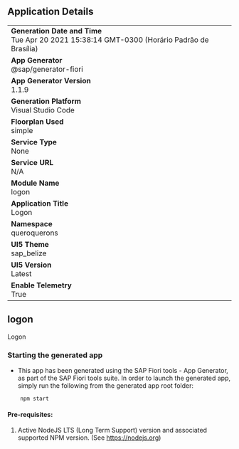 ## Application Details
|               |
| ------------- |
|**Generation Date and Time**<br>Tue Apr 20 2021 15:38:14 GMT-0300 (Horário Padrão de Brasília)|
|**App Generator**<br>@sap/generator-fiori|
|**App Generator Version**<br>1.1.9|
|**Generation Platform**<br>Visual Studio Code|
|**Floorplan Used**<br>simple|
|**Service Type**<br>None|
|**Service URL**<br>N/A
|**Module Name**<br>logon|
|**Application Title**<br>Logon|
|**Namespace**<br>queroquerons|
|**UI5 Theme**<br>sap_belize|
|**UI5 Version**<br>Latest|
|**Enable Telemetry**<br>True|

## logon

Logon

### Starting the generated app

-   This app has been generated using the SAP Fiori tools - App Generator, as part of the SAP Fiori tools suite.  In order to launch the generated app, simply run the following from the generated app root folder:

```
    npm start
```


#### Pre-requisites:

1. Active NodeJS LTS (Long Term Support) version and associated supported NPM version.  (See https://nodejs.org)


